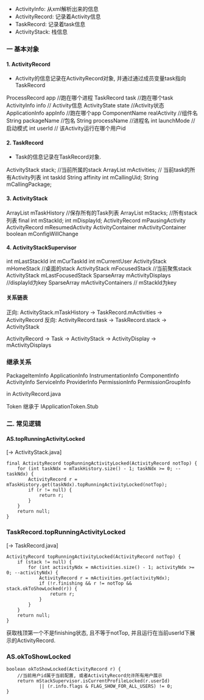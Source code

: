 - ActivityInfo: 从xml解析出来的信息
- ActivityRecord: 记录着Activity信息
- TaskRecord: 记录着task信息
- ActivityStack: 栈信息


### 一 基本对象
#### 1. ActivityRecord
- Activity的信息记录在ActivityRecord对象, 并通过通过成员变量task指向TaskRecord

ProcessRecord app //跑在哪个进程
TaskRecord task  //跑在哪个task
ActivityInfo info // Activity信息
ActivityState state //Activity状态
ApplicationInfo appInfo //跑在哪个app
ComponentName realActivity //组件名
String packageName //包名
String processName //进程名
int launchMode //启动模式
int userId // 该Activity运行在哪个用户id

#### 2. TaskRecord

- Task的信息记录在TaskRecord对象.

ActivityStack stack; //当前所属的stack
ArrayList<ActivityRecord> mActivities; // 当前task的所有Activity列表
int taskId
String affinity
int mCallingUid;
String mCallingPackage;


#### 3. ActivityStack

ArrayList<TaskRecord> mTaskHistory  //保存所有的Task列表
ArrayList<ActivityStack> mStacks; //所有stack列表
final int mStackId;
int mDisplayId;
ActivityRecord mPausingActivity
ActivityRecord mResumedActivity
ActivityContainer mActivityContainer
boolean mConfigWillChange

#### 4. ActivityStackSupervisor

int mLastStackId
int mCurTaskId
int mCurrentUser
ActivityStack mHomeStack //桌面的stack
ActivityStack mFocusedStack //当前聚焦stack
ActivityStack mLastFocusedStack
SparseArray<ActivityDisplay> mActivityDisplays  //displayId为key
SparseArray<ActivityContainer> mActivityContainers // mStackId为key


#### 关系链表

正向: ActivityStack.mTaskHistory -> TaskRecord.mActivities -> ActivityRecord
反向: ActivityRecord.task -> TaskRecord.stack -> ActivityStack


ActivityRecord -> Task -> ActivityStack -> ActivityDisplay -> mActivityDisplays

### 继承关系

PackageItemInfo
    ApplicationInfo
    InstrumentationInfo
    ComponentInfo
        ActivityInfo
        ServiceInfo
        ProviderInfo
    PermissionInfo
    PermissionGroupInfo

in ActivityRecord.java

Token 继承于 IApplicationToken.Stub

### 二. 常见逻辑

#### AS.topRunningActivityLocked
[-> ActivityStack.java]

    final ActivityRecord topRunningActivityLocked(ActivityRecord notTop) {
        for (int taskNdx = mTaskHistory.size() - 1; taskNdx >= 0; --taskNdx) {
            ActivityRecord r = mTaskHistory.get(taskNdx).topRunningActivityLocked(notTop);
            if (r != null) {
                return r;
            }
        }
        return null;
    }

### TaskRecord.topRunningActivityLocked
[-> TaskRecord.java]

    ActivityRecord topRunningActivityLocked(ActivityRecord notTop) {
        if (stack != null) {
            for (int activityNdx = mActivities.size() - 1; activityNdx >= 0; --activityNdx) {
                ActivityRecord r = mActivities.get(activityNdx);
                if (!r.finishing && r != notTop && stack.okToShowLocked(r)) {
                    return r;
                }
            }
        }
        return null;
    }

获取栈顶第一个不是finishing状态, 且不等于notTop, 并且运行在当前userId下展示的ActivityRecord.

### AS.okToShowLocked

    boolean okToShowLocked(ActivityRecord r) {
        //当前用户id属于当前配置, 或者ActivityRecord允许所有用户展示
        return mStackSupervisor.isCurrentProfileLocked(r.userId)
                || (r.info.flags & FLAG_SHOW_FOR_ALL_USERS) != 0;
    }
